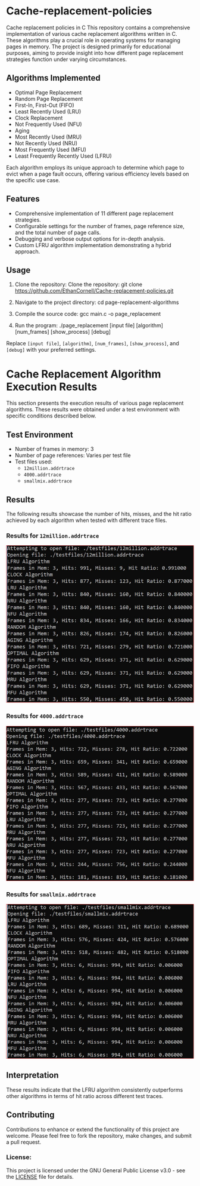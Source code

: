 # Cache-replacement-policies
Cache replacement policies in C
This repository contains a comprehensive implementation of various cache replacement algorithms written in C. These algorithms play a crucial role in operating systems for managing pages in memory. The project is designed primarily for educational purposes, aiming to provide insight into how different page replacement strategies function under varying circumstances.

## Algorithms Implemented

- Optimal Page Replacement
- Random Page Replacement
- First-In, First-Out (FIFO)
- Least Recently Used (LRU)
- Clock Replacement
- Not Frequently Used (NFU)
- Aging
- Most Recently Used (MRU)
- Not Recently Used (NRU)
- Most Frequently Used (MFU)
- Least Frequently Recently Used (LFRU)

Each algorithm employs its unique approach to determine which page to evict when a page fault occurs, offering various efficiency levels based on the specific use case.

## Features

- Comprehensive implementation of 11 different page replacement strategies.
- Configurable settings for the number of frames, page reference size, and the total number of page calls.
- Debugging and verbose output options for in-depth analysis.
- Custom LFRU algorithm implementation demonstrating a hybrid approach.

## Usage

1. Clone the repository:
Clone the repository: git clone https://github.com/EthanCornell/Cache-replacement-policies.git

2. Navigate to the project directory:
cd page-replacement-algorithms

4. Compile the source code:
gcc main.c -o page_replacement

5. Run the program:
./page_replacement [input file] [algorithm] [num_frames] [show_process] [debug]

Replace `[input file]`, `[algorithm]`, `[num_frames]`, `[show_process]`, and `[debug]` with your preferred settings.


# Cache Replacement Algorithm Execution Results

This section presents the execution results of various page replacement algorithms. These results were obtained under a test environment with specific conditions described below.

## Test Environment

- Number of frames in memory: 3
- Number of page references: Varies per test file
- Test files used:
  - `12million.addrtrace`
  - `4000.addrtrace`
  - `smallmix.addrtrace`

## Results

The following results showcase the number of hits, misses, and the hit ratio achieved by each algorithm when tested with different trace files.

### Results for `12million.addrtrace`
![12m](results/12mresult.JPG)

### Results for `4000.addrtrace`
![4k](results/4000result.JPG)

### Results for `smallmix.addrtrace`
![small](results/smallresult.JPG)

## Interpretation

These results indicate that the LFRU algorithm consistently outperforms other algorithms in terms of hit ratio across different test traces.

## Contributing

Contributions to enhance or extend the functionality of this project are welcome. Please feel free to fork the repository, make changes, and submit a pull request.

### License:
This project is licensed under the GNU General Public License v3.0 - see the [LICENSE](LICENSE.md) file for details.


